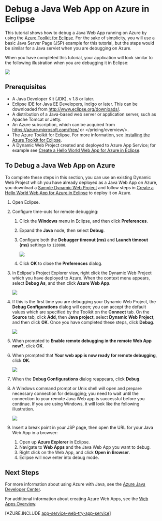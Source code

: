 <!-- not suitable for Mooncake -->

<properties
    pageTitle="Debug a Java Web App on Azure in Eclipse | Azure"
    description="This tutorial shows you how to use the Azure Toolkit for Eclipse to debug a Java Web App running on Azure."
    services="app-service\web"
    documentationcenter="java"
    author="selvasingh"
    manager="wpickett"
    editor="" />
<tags
    ms.assetid="321d2d19-9ce0-4165-8555-b6b15e671393"
    ms.service="app-service-web"
    ms.workload="web"
    ms.tgt_pltfrm="na"
    ms.devlang="Java"
    ms.topic="article"
    ms.date="09/20/2016"
    wacn.date=""
    ms.author="asirveda;robmcm" />

# Debug a Java Web App on Azure in Eclipse
This tutorial shows how to debug a Java Web App running on Azure by using the [Azure Toolkit for Eclipse]. For the sake of simplicity, you will use a basic Java Server Page (JSP) example for this tutorial, but the steps would be similar for a Java servlet when you are debugging on Azure.

When you have completed this tutorial, your application will look similar to the following illustration when you are debugging it in Eclipse:

![][01]

## Prerequisites
* A Java Developer Kit (JDK), v 1.8 or later.
* Eclipse IDE for Java EE Developers, Indigo or later. This can be downloaded from <http://www.eclipse.org/downloads/>.
* A distribution of a Java-based web server or application server, such as Apache Tomcat or Jetty.
* An Azure subscription, which can be acquired from <https://azure.microsoft.com/free/> or </pricing/overview/>.
* The Azure Toolkit for Eclipse. For more information, see [Installing the Azure Toolkit for Eclipse].
* A Dynamic Web Project created and deployed to Azure App Service; for example see [Create a Hello World Web App for Azure in Eclipse].

## To Debug a Java Web App on Azure
To complete these steps in this section, you can use an existing Dynamic Web Project which you have already deployed as a Java Web App on Azure, you download a [Sample Dynamic Web Project] and follow steps in [Create a Hello World Web App for Azure in Eclipse] to deploy it on Azure. 

1. Open Eclipse.
2. Configure time-outs for remote debugging:
   
   1. Click the **Windows** menu in Eclipse, and then click **Preferences**.
   2. Expand the **Java** node, then select **Debug**.
   3. Configure both the **Debugger timeout (ms)** and **Launch timeout (ms)** settings to `120000`.
      
       ![][02]
   4. Click **OK** to close the **Preferences** dialog.
3. In  Eclipse's Project Explorer view, right click the Dynamic Web Project which you have deployed to Azure. When the context menu appears, select **Debug As**, and then click **Azure Web App**.
   
    ![][03]
4. If this is the first time you are debugging your Dynamic Web Project, the **Debug Configurations** dialog will open; you can accept the default values which are specified by the Toolkit on the **Connect** tab. On the **Source** tab, click **Add**, then **Java project**, select **Dynamic Web Project**, and then click **OK**. Once you have completed these steps, click **Debug**.
   
    ![][04]
5. When prompted to **Enable remote debugging in the remote Web App now?**, click **OK**.
6. When prompted that **Your web app is now ready for remote debugging**, click **OK**.
   
    ![][05]
7. When the **Debug Configurations** dialog reappears, click **Debug**.
8. A Windows command prompt or Unix shell will open and prepare necessary connection for debugging; you need to wait until the connection to your remote Java Web app is successful before you continue. If you are using Windows, it will look like the following illustration.
   
    ![][06]
9. Insert a break point in your JSP page, then open the URL for your Java Web App in a browser:
   
   1. Open up **Azure Explorer** in Eclipse.
   2. Navigate to **Web Apps** and the Java Web App you want to debug.
   3. Right click on the Web App, and click **Open in Browser**.
   4. Eclipse will now enter into debug mode.

## Next Steps
For more information about using Azure with Java, see the [Azure Java Developer Center].

For additional information about creating Azure Web Apps, see the [Web Apps Overview].

[AZURE.INCLUDE [app-service-web-try-app-service](../../includes/app-service-web-try-app-service.md)]

<!-- URL List -->

[Azure App Service]: /documentation/articles/app-service-changes-existing-services/
[Azure Toolkit for Eclipse]: /documentation/articles/azure-toolkit-for-eclipse/
[Installing the Azure Toolkit for Eclipse]: /documentation/articles/azure-toolkit-for-eclipse-installation/
[Create a Hello World Web App for Azure in Eclipse]: /documentation/articles/app-service-web-eclipse-create-hello-world-web-app/
[Sample Dynamic Web Project]: http://go.microsoft.com/fwlink/?LinkId=817337

[Azure Java Developer Center]: /develop/java/
[Web Apps Overview]: /documentation/articles/app-service-web-overview/

<!-- IMG List -->

[01]: ./media/app-service-web-debug-java-web-app-in-eclipse/01-debug-java-web-app-in-eclipse.png
[02]: ./media/app-service-web-debug-java-web-app-in-eclipse/02-configure-eclipse-remote-debug.png
[03]: ./media/app-service-web-debug-java-web-app-in-eclipse/03-debug-as.png
[04]: ./media/app-service-web-debug-java-web-app-in-eclipse/04-debug-configurations.png
[05]: ./media/app-service-web-debug-java-web-app-in-eclipse/05-ready-for-remote-debugging.png
[06]: ./media/app-service-web-debug-java-web-app-in-eclipse/06-windows-command-prompt-connection-successful-to-remote.png
